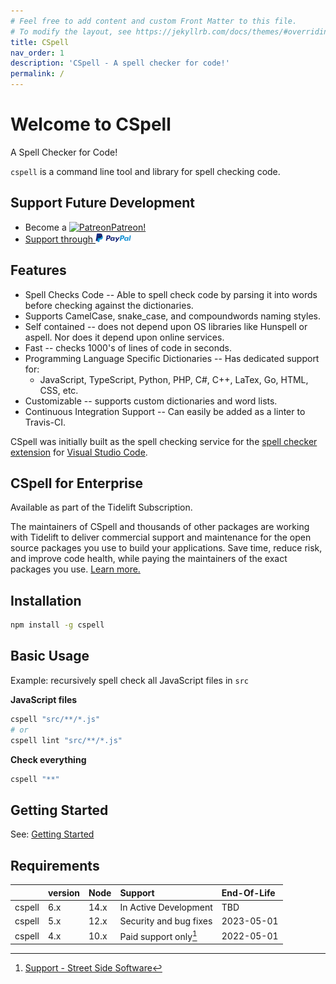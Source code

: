```yaml
---
# Feel free to add content and custom Front Matter to this file.
# To modify the layout, see https://jekyllrb.com/docs/themes/#overriding-theme-defaults
title: CSpell
nav_order: 1
description: 'CSpell - A spell checker for code!'
permalink: /
---
```


# Welcome to CSpell

A Spell Checker for Code!

`cspell` is a command line tool and library for spell checking code.

## Support Future Development

- Become a [<img src="https://github.githubassets.com/images/modules/site/icons/funding_platforms/patreon.svg" width="16" height="16" alt="Patreon">Patreon!](https://patreon.com/streetsidesoftware)
- [Support through ![PayPal](./assets/images/paypal-logo-wide-16.png)](https://www.paypal.com/donate/?hosted_button_id=26LNBP2Q6MKCY)

## Features

- Spell Checks Code -- Able to spell check code by parsing it into words before checking against the dictionaries.
- Supports CamelCase, snake_case, and compoundwords naming styles.
- Self contained -- does not depend upon OS libraries like Hunspell or aspell. Nor does it depend upon online services.
- Fast -- checks 1000's of lines of code in seconds.
- Programming Language Specific Dictionaries -- Has dedicated support for:
  - JavaScript, TypeScript, Python, PHP, C#, C++, LaTex, Go, HTML, CSS, etc.
- Customizable -- supports custom dictionaries and word lists.
- Continuous Integration Support -- Can easily be added as a linter to Travis-CI.

CSpell was initially built as the spell checking service for the [spell checker extension](https://marketplace.visualstudio.com/items?itemName=streetsidesoftware.code-spell-checker) for
[Visual Studio Code](https://code.visualstudio.com/).

## CSpell for Enterprise

Available as part of the Tidelift Subscription.

The maintainers of CSpell and thousands of other packages are working with Tidelift to deliver commercial support and maintenance for the open source packages you use to build your applications. Save time, reduce risk, and improve code health, while paying the maintainers of the exact packages you use. [Learn more.](https://tidelift.com/subscription/pkg/npm-cspell?utm_source=npm-cspell&utm_medium=referral&utm_campaign=enterprise&utm_term=repo)

## Installation

```sh
npm install -g cspell
```

## Basic Usage

Example: recursively spell check all JavaScript files in `src`

**JavaScript files**

```sh
cspell "src/**/*.js"
# or
cspell lint "src/**/*.js"
```

**Check everything**

```sh
cspell "**"
```

## Getting Started

See: [Getting Started](./docs/getting-started.md)

## Requirements

|        | version | Node | Support                     | End-Of-Life |
| :----- | :------ | :--- | :-------------------------- | :---------- |
| cspell | 6.x     | 14.x | In Active Development       | TBD         |
| cspell | 5.x     | 12.x | Security and bug fixes      | 2023-05-01  |
| cspell | 4.x     | 10.x | Paid support only[^support] | 2022-05-01  |

<!---
cspell:ignore compoundwords paypal
--->

[^support]: [Support - Street Side Software](https://streetsidesoftware.com/support/#maintenance-agreements)
